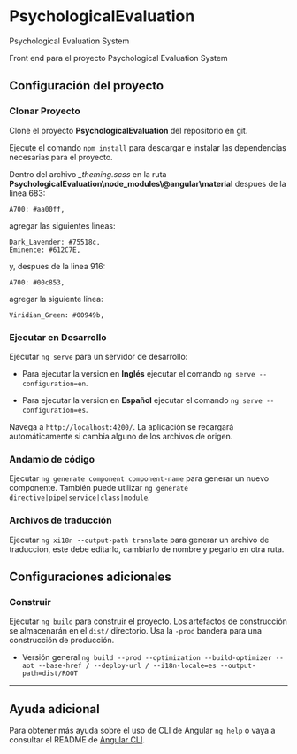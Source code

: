 # PsychologicalEvaluation
Psychological Evaluation System

Front end para el proyecto Psychological Evaluation System

## Configuración del proyecto

### Clonar Proyecto

Clone el proyecto **PsychologicalEvaluation** del repositorio en git.

Ejecute el comando `npm install` para descargar e instalar las dependencias necesarias para el proyecto. 

Dentro del archivo *_theming.scss* en la ruta **PsychologicalEvaluation\node_modules\\@angular\material** despues de la linea 683:
~~~
A700: #aa00ff,
~~~
agregar las siguientes lineas:
~~~
Dark_Lavender: #75518c,
Eminence: #612C7E,
~~~

y, despues de la linea 916:
~~~
A700: #00c853,
~~~
agregar la siguiente linea:
~~~
Viridian_Green: #00949b,
~~~

### Ejecutar en Desarrollo
Ejecutar `ng serve` para un servidor de desarrollo:

+ Para ejecutar la version en **Inglés** ejecutar el comando `ng serve --configuration=en`. 

+ Para ejecutar la version en **Español** ejecutar el comando `ng serve --configuration=es`.

Navega a `http://localhost:4200/`. La aplicación se recargará automáticamente si cambia alguno de los archivos de origen.

### Andamio de código
Ejecutar `ng generate component component-name` para generar un nuevo componente. También puede utilizar `ng generate directive|pipe|service|class|module`.

### Archivos de traducción
Ejecutar `ng xi18n --output-path translate` para generar un archivo de traduccion, este debe editarlo, cambiarlo de nombre y pegarlo en otra ruta.

## Configuraciones adicionales

### Construir

Ejecutar `ng build` para construir el proyecto. Los artefactos de construcción se almacenarán en el `dist/` directorio. Usa la `-prod` bandera para una construcción de producción.

+ Versión general `ng build --prod --optimization --build-optimizer --aot --base-href / --deploy-url / --i18n-locale=es --output-path=dist/ROOT`


---

## Ayuda adicional
Para obtener más ayuda sobre el uso de CLI de Angular `ng help` o vaya a consultar el README de [Angular CLI](https://github.com/angular/angular-cli/blob/master/README.md).

